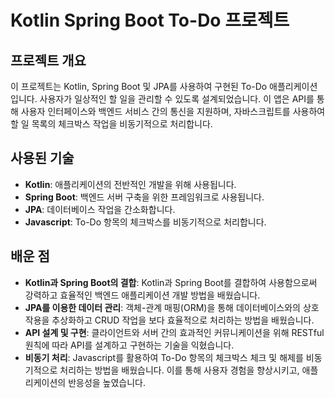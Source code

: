 # Kotlin Spring Boot To-Do 프로젝트

## 프로젝트 개요

이 프로젝트는 Kotlin, Spring Boot 및 JPA를 사용하여 구현된 To-Do 애플리케이션입니다. 사용자가 일상적인 할 일을 관리할 수 있도록 설계되었습니다. 이 앱은 API를 통해 사용자 인터페이스와 백엔드 서비스 간의 통신을 지원하며, 자바스크립트를 사용하여 할 일 목록의 체크박스 작업을 비동기적으로 처리합니다.

## 사용된 기술

- **Kotlin**: 애플리케이션의 전반적인 개발을 위해 사용됩니다.
- **Spring Boot**: 백엔드 서버 구축을 위한 프레임워크로 사용됩니다.
- **JPA**: 데이터베이스 작업을 간소화합니다.
- **Javascript**: To-Do 항목의 체크박스를 비동기적으로 처리합니다.

## 배운 점

- **Kotlin과 Spring Boot의 결합**: Kotlin과 Spring Boot를 결합하여 사용함으로써 강력하고 효율적인 백엔드 애플리케이션 개발 방법을 배웠습니다.
- **JPA를 이용한 데이터 관리**: 객체-관계 매핑(ORM)을 통해 데이터베이스와의 상호작용을 추상화하고 CRUD 작업을 보다 효율적으로 처리하는 방법을 배웠습니다.
- **API 설계 및 구현**: 클라이언트와 서버 간의 효과적인 커뮤니케이션을 위해 RESTful 원칙에 따라 API를 설계하고 구현하는 기술을 익혔습니다.
- **비동기 처리**: Javascript를 활용하여 To-Do 항목의 체크박스 체크 및 해제를 비동기적으로 처리하는 방법을 배웠습니다. 이를 통해 사용자 경험을 향상시키고, 애플리케이션의 반응성을 높였습니다.
